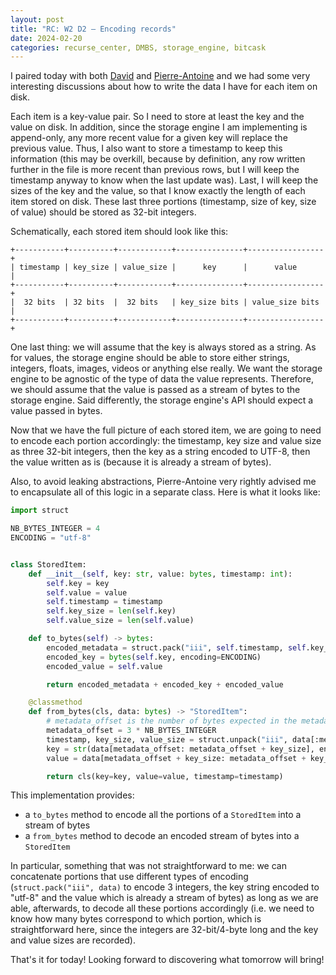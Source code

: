 ```yaml
---
layout: post
title: "RC: W2 D2 — Encoding records"
date: 2024-02-20
categories: recurse_center, DMBS, storage_engine, bitcask
---
```


I paired today with both [David](https://github.com/DaWei8823) and [Pierre-Antoine](https://github.com/PABannier) and we had some very interesting discussions about how to write the
data I have for each item on disk.

Each item is a key-value pair. So I need to store at least the key and the value on disk.
In addition, since the storage engine I am implementing is append-only, any more recent value for a given key will
replace the previous value. Thus, I also want to store a timestamp to keep this information (this may be overkill,
because by definition, any row written further in the file is more recent than previous rows, but I will keep the
timestamp anyway to know when the last update was).
Last, I will keep the sizes of the key and the value, so that I know exactly the length of each item stored on disk.
These last three portions (timestamp, size of key, size of value) should be stored as 32-bit integers.

Schematically, each stored item should look like this:

```text
+-----------+----------+------------+---------------+-----------------+
| timestamp | key_size | value_size |      key      |      value      |
+-----------+----------+------------+---------------+-----------------+
|  32 bits  | 32 bits  |  32 bits   | key_size bits | value_size bits |
+-----------+----------+------------+---------------+-----------------+

```


One last thing: we will assume that the key is always stored as a string.
As for values, the storage engine should be able to store either strings, integers, floats, images, videos or anything
else really.
We want the storage engine to be agnostic of the type of data the value represents.
Therefore, we should assume that the value is passed as a stream of bytes to the storage engine.
Said differently, the storage engine's API should expect a value passed in bytes.

Now that we have the full picture of each stored item, we are going to need to encode each portion accordingly:
the timestamp, key size and value size as three 32-bit integers, then the key as a string encoded to UTF-8, then the
value written as is (because it is already a stream of bytes).

Also, to avoid leaking abstractions, Pierre-Antoine very rightly advised me to encapsulate all of this logic in a
separate class. Here is what it looks like:

```python
import struct

NB_BYTES_INTEGER = 4
ENCODING = "utf-8"


class StoredItem:
    def __init__(self, key: str, value: bytes, timestamp: int):
        self.key = key
        self.value = value
        self.timestamp = timestamp
        self.key_size = len(self.key)
        self.value_size = len(self.value)

    def to_bytes(self) -> bytes:
        encoded_metadata = struct.pack("iii", self.timestamp, self.key_size, self.value_size)
        encoded_key = bytes(self.key, encoding=ENCODING)
        encoded_value = self.value

        return encoded_metadata + encoded_key + encoded_value

    @classmethod
    def from_bytes(cls, data: bytes) -> "StoredItem":
        # metadata_offset is the number of bytes expected in the metadata
        metadata_offset = 3 * NB_BYTES_INTEGER
        timestamp, key_size, value_size = struct.unpack("iii", data[:metadata_offset])
        key = str(data[metadata_offset: metadata_offset + key_size], encoding=ENCODING)
        value = data[metadata_offset + key_size: metadata_offset + key_size + value_size]

        return cls(key=key, value=value, timestamp=timestamp)

```

This implementation provides:

- a `to_bytes` method to encode all the portions of a `StoredItem` into a stream of bytes
- a `from_bytes` method to decode an encoded stream of bytes into a `StoredItem`

In particular, something that was not straightforward to me: we can concatenate portions that use different types of
encoding (`struct.pack("iii", data)` to encode 3 integers, the key string encoded to "utf-8" and the value which is
already a stream of bytes) as long as we are able, afterwards, to decode all these portions accordingly (i.e. we need
to know how many bytes correspond to which portion, which is straightforward here, since the integers are 32-bit/4-byte
long and the key and value sizes are recorded).

That's it for today! Looking forward to discovering what tomorrow will bring!
